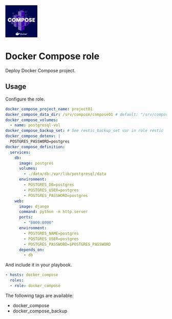 <img src="/logos/docker_compose.png" alt="docker_compose logo" width="100" height="100">

# Docker Compose role

Deploy Docker Compose project.

## Usage

Configure the role.

```yml
docker_compose_project_name: project01
docker_compose_data_dir: /srv/compose/compose01 # default: "/srv/compose/{{ docker_compose_project_name }}"
docker_compose_volumes:
  - name: postgresql-vol
docker_compose_backup_set: # See restic_backup_set var in role restic
docker_compose_dotenv: |
  POSTGRES_PASSWORD=postgres
docker_compose_definition:
  services:
    db:
      image: postgres
      volumes:
        - ./data/db:/var/lib/postgresql/data
      environment:
        - POSTGRES_DB=postgres
        - POSTGRES_USER=postgres
        - POSTGRES_PASSWORD=postgres
    web:
      image: django
      command: python -m http.server
      ports:
        - "8000:8000"
      environment:
        - POSTGRES_NAME=postgres
        - POSTGRES_USER=postgres
        - POSTGRES_PASSWORD=$POSTGRES_PASSWORD
      depends_on:
        - db
```

And include it in your playbook.

```yml
- hosts: docker_compose
  roles:
  - role: docker_compose
```

The following tags are available:

* docker_compose
* docker_compose_backup
